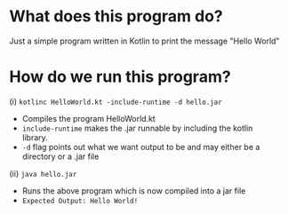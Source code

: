 # What does this program do?
Just a simple program written in Kotlin to print the message "Hello World"

# How do we run this program?
(i) `kotlinc HelloWorld.kt -include-runtime -d hello.jar`
* Compiles the program HelloWorld.kt 
* `include-runtime` makes the .jar runnable by   including the kotlin     
    library.
* `-d` flag points out what we want output to     be and may either be a 
    directory or a .jar file

(ii) `java hello.jar`
* Runs the above program which is now compiled 
      into a jar file
* `Expected Output: Hello World!`